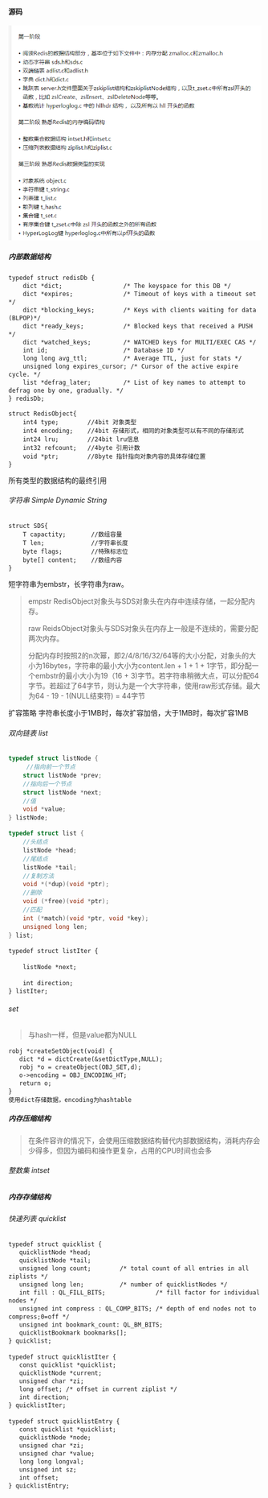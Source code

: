 
#### 源码
![img](../pic/redis源码学习步骤.png)
##### 内部数据结构
```
typedef struct redisDb {
    dict *dict;                 /* The keyspace for this DB */
    dict *expires;              /* Timeout of keys with a timeout set */
    dict *blocking_keys;        /* Keys with clients waiting for data (BLPOP)*/
    dict *ready_keys;           /* Blocked keys that received a PUSH */
    dict *watched_keys;         /* WATCHED keys for MULTI/EXEC CAS */
    int id;                     /* Database ID */
    long long avg_ttl;          /* Average TTL, just for stats */
    unsigned long expires_cursor; /* Cursor of the active expire cycle. */
    list *defrag_later;         /* List of key names to attempt to defrag one by one, gradually. */
} redisDb;
```
```
struct RedisObject{
    int4 type;        //4bit 对象类型
    int4 encoding;    //4bit 存储形式，相同的对象类型可以有不同的存储形式
    int24 lru;        //24bit lru信息
    int32 refcount;   //4byte 引用计数
    void *ptr;        //8byte 指针指向对象内容的具体存储位置
}
```
所有类型的数据结构的最终引用

###### 字符串 Simple Dynamic String


```
struct SDS{
    T capactity;       //数组容量
    T len;             //字符串长度
    byte flags;        //特殊标志位
    byte[] content;    //数组内容
}
```

短字符串为embstr，长字符串为raw。
> empstr RedisObject对象头与SDS对象头在内存中连续存储，一起分配内存。
>
> raw ReidsObject对象头与SDS对象头在内存上一般是不连续的，需要分配两次内存。
>
> 分配内存时按照2的n次幂，即2/4/8/16/32/64等的大小分配，对象头的大小为16bytes，字符串的最小大小为content.len + 1 + 1 + 1字节，即分配一个embstr的最小大小为19（16 + 3)字节。若字符串稍微大点，可以分配64字节。若超过了64字节，则认为是一个大字符串，使用raw形式存储。最大为64 - 19 - 1(NULL结束符) = 44字节 

扩容策略
    字符串长度小于1MB时，每次扩容加倍，大于1MB时，每次扩容1MB
    
###### 双向链表 list
``` C
typedef struct listNode {
     //指向前一个节点
    struct listNode *prev;
    //指向后一个节点
    struct listNode *next;
    //值
    void *value;
} listNode;

```
``` C
typedef struct list {
    //头结点
    listNode *head;
    //尾结点
    listNode *tail;
    //复制方法
    void *(*dup)(void *ptr);
    //删除
    void (*free)(void *ptr);
    //匹配
    int (*match)(void *ptr, void *key);
    unsigned long len;
} list;
```

```
typedef struct listIter {

    listNode *next;

    int direction;
} listIter;
```


###### set
> 与hash一样，但是value都为NULL
 ```
robj *createSetObject(void) {
    dict *d = dictCreate(&setDictType,NULL);
    robj *o = createObject(OBJ_SET,d);
    o->encoding = OBJ_ENCODING_HT;
    return o;
}
使用dict存储数据，encoding为hashtable
```

 ##### 内存压缩结构
 > 在条件容许的情况下，会使用压缩数据结构替代内部数据结构，消耗内存会少得多，但因为编码和操作更复杂，占用的CPU时间也会多
 ###### 整数集 intset
 
  ##### 内存存储结构
 ###### 快速列表 quicklist
 ```
typedef struct quicklist {
    quicklistNode *head;
    quicklistNode *tail;
    unsigned long count;        /* total count of all entries in all ziplists */
    unsigned long len;          /* number of quicklistNodes */
    int fill : QL_FILL_BITS;              /* fill factor for individual nodes */
    unsigned int compress : QL_COMP_BITS; /* depth of end nodes not to compress;0=off */
    unsigned int bookmark_count: QL_BM_BITS;
    quicklistBookmark bookmarks[];
} quicklist;

typedef struct quicklistIter {
    const quicklist *quicklist;
    quicklistNode *current;
    unsigned char *zi;
    long offset; /* offset in current ziplist */
    int direction;
} quicklistIter;

typedef struct quicklistEntry {
    const quicklist *quicklist;
    quicklistNode *node;
    unsigned char *zi;
    unsigned char *value;
    long long longval;
    unsigned int sz;
    int offset;
} quicklistEntry;
```
